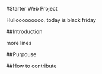 #Starter Web Project

Hullooooooooo, today is black friday

##Introduction

more lines

##Purpouse

##How to contribute